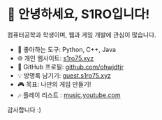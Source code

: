 # 👋 안녕하세요, S1RO입니다!

컴퓨터공학과 학생이며, 웹과 게임 개발에 관심이 많습니다.

- 🔧 좋아하는 도구: Python, C++, Java
- 🌐 개인 웹사이트: [s1ro75.xyz](https://s1ro75.xyz)
- 🐙 GitHub 프로필: [github.com/ohwjdtjr](https://github.com/ohwjdtjr)
- 💡 방명록 남기기: [guest.s1ro75.xyz](https://guest.s1ro75.xyz)
- 🎮 목표: 나만의 게임 만들기!
- 🎶 플레이 리스트 : [music.youtube.com](https://music.youtube.com/playlist?list=PLeIV1ZFm0eHdH4K5CqugRrFRn1OVCaxK2&si=lZy6yVVJMp7DcHCJ)

감사합니다 :)

